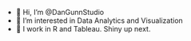 - 👋 Hi, I’m @DanGunnStudio
- 👀 I’m interested in Data Analytics and Visualization
- 🌱 I work in R and Tableau. Shiny up next. 
